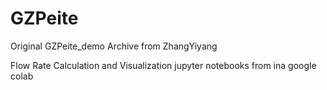 # GZPeite
Original GZPeite_demo Archive from ZhangYiyang

Flow Rate Calculation and Visualization jupyter notebooks from ina google colab
